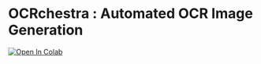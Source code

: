 # OCRchestra : Automated OCR Image Generation
<a target="_blank" href="https://colab.research.google.com/github/VisheshShukla0/OCRchestra/blob/main/OCRchestra.ipynb">
  <img src="https://colab.research.google.com/assets/colab-badge.svg" alt="Open In Colab"/>
</a>
